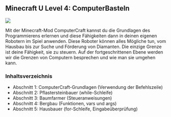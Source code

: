 ## Minecraft U Level 4: ComputerBasteln

![](images/level4.png)

Mit der Minecraft-Mod ComputerCraft kannst du die Grundlagen des Programmierens erlernen und diese Fähigkeiten dann in deinen eigenen Robotern im Spiel anwenden. Diese Roboter können alles Mögliche tun, vom Hausbau bis zur Suche und Förderung von Diamanten. Die einzige Grenze ist deine Fähigkeit, sie zu steuern. Auf der fortgeschrittenen Ebene werden wir die Grenzen von Computern besprechen und wie man sie umgehen kann.

### Inhaltsverzeichnis

* Abschnitt 1: ComputerCraft-Grundlagen (Verwendung der Befehlszeile)  
* Abschnitt 2: Pflastersteinbauer (while-Schleife)  
* Abschnitt 3: Baumfarmer (Steueranweisungen)  
* Abschnitt 4: Bergbau (Funktionen, vars und args)  
* Abschnitt 5: Hausbauer (for-Schleife, Eingabeüberprüfung)
